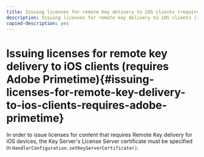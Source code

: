 ```yaml
---
title: Issuing licenses for remote key delivery to iOS clients (requires Adobe Primetime)
description: Issuing licenses for remote key delivery to iOS clients (requires Adobe Primetime)
copied-description: yes
---
```


# Issuing licenses for remote key delivery to iOS clients (requires Adobe Primetime){#issuing-licenses-for-remote-key-delivery-to-ios-clients-requires-adobe-primetime}

In order to issue licenses for content that requires Remote Key delivery for iOS devices, the Key Server's License Server certificate must be specified in `HandlerConfiguration.setKeyServerCertificate()`. 
